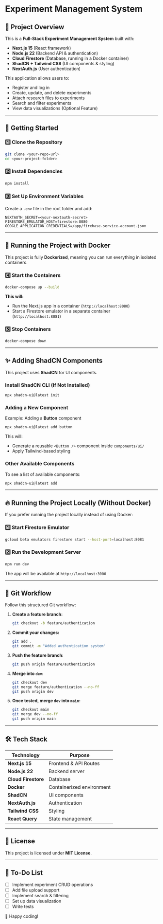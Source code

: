 # Experiment Management System

## 📌 Project Overview

This is a **Full-Stack Experiment Management System** built with:

- **Next.js 15** (React framework)
- **Node.js 22** (Backend API & authentication)
- **Cloud Firestore** (Database, running in a Docker container)
- **ShadCN + Tailwind CSS** (UI components & styling)
- **NextAuth.js** (User authentication)

This application allows users to:

- Register and log in
- Create, update, and delete experiments
- Attach research files to experiments
- Search and filter experiments
- View data visualizations (Optional Feature)

---

## 🚀 Getting Started

### **1️⃣ Clone the Repository**

```sh
git clone <your-repo-url>
cd <your-project-folder>
```

### **2️⃣ Install Dependencies**

```sh
npm install
```

### **3️⃣ Set Up Environment Variables**

Create a `.env` file in the root folder and add:

```
NEXTAUTH_SECRET=<your-nextauth-secret>
FIRESTORE_EMULATOR_HOST=firestore:8080
GOOGLE_APPLICATION_CREDENTIALS=/app/firebase-service-account.json
```

---

## 🐳 Running the Project with Docker

This project is fully **Dockerized**, meaning you can run everything in isolated containers.

### **4️⃣ Start the Containers**

```sh
docker-compose up --build
```

**This will:**

- Run the Next.js app in a container (`http://localhost:8080`)
- Start a Firestore emulator in a separate container (`http://localhost:8081`)

### **5️⃣ Stop Containers**

```sh
docker-compose down
```

---

## ✨ Adding ShadCN Components

This project uses **ShadCN** for UI components.

### **Install ShadCN CLI (If Not Installed)**

```sh
npx shadcn-ui@latest init
```

### **Adding a New Component**

Example: Adding a **Button** component

```sh
npx shadcn-ui@latest add button
```

This will:

- Generate a reusable `<Button />` component inside `components/ui/`
- Apply Tailwind-based styling

### **Other Available Components**

To see a list of available components:

```sh
npx shadcn-ui@latest add
```

---

## 🔥 Running the Project Locally (Without Docker)

If you prefer running the project locally instead of using Docker:

### **1️⃣ Start Firestore Emulator**

```sh
gcloud beta emulators firestore start --host-port=localhost:8081
```

### **2️⃣ Run the Development Server**

```sh
npm run dev
```

The app will be available at `http://localhost:3000`

---

## 🔀 Git Workflow

Follow this structured Git workflow:

1. **Create a feature branch:**

   ```sh
   git checkout -b feature/authentication
   ```

2. **Commit your changes:**

   ```sh
   git add .
   git commit -m "Added authentication system"
   ```

3. **Push the feature branch:**

   ```sh
   git push origin feature/authentication
   ```

4. **Merge into `dev`:**

   ```sh
   git checkout dev
   git merge feature/authentication --no-ff
   git push origin dev
   ```

5. **Once tested, merge `dev` into `main`:**
   ```sh
   git checkout main
   git merge dev --no-ff
   git push origin main
   ```

---

## 🛠 Tech Stack

| Technology          | Purpose                   |
| ------------------- | ------------------------- |
| **Next.js 15**      | Frontend & API Routes     |
| **Node.js 22**      | Backend server            |
| **Cloud Firestore** | Database                  |
| **Docker**          | Containerized environment |
| **ShadCN**          | UI components             |
| **NextAuth.js**     | Authentication            |
| **Tailwind CSS**    | Styling                   |
| **React Query**     | State management          |

---

## 📄 License

This project is licensed under **MIT License**.

---

## 🎯 To-Do List

- [ ] Implement experiment CRUD operations
- [ ] Add file upload support
- [ ] Implement search & filtering
- [ ] Set up data visualization
- [ ] Write tests

🚀 Happy coding!
